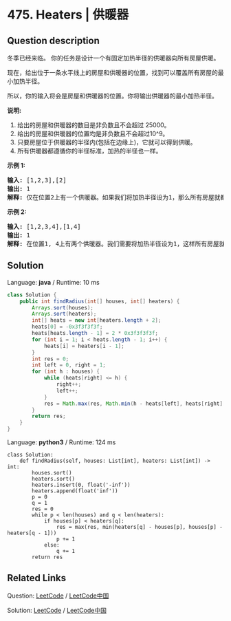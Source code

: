 # 475. Heaters | 供暖器

## Question description

<!--If you want to use the English description, use <p>Winter is coming! Your first job during the contest is to design a standard heater with fixed warm radius to warm all the houses.</p>

<p>Now, you are given positions of houses and heaters on a horizontal line, find out minimum radius of heaters so that all houses could be covered by those heaters.</p>

<p>So, your input will be the positions of houses and heaters seperately, and your expected output will be the minimum radius standard of heaters.</p>

<p><b>Note:</b></p>

<ol>
	<li>Numbers of houses and heaters you are given are non-negative and will not exceed 25000.</li>
	<li>Positions of houses and heaters you are given are non-negative and will not exceed 10^9.</li>
	<li>As long as a house is in the heaters&#39; warm radius range, it can be warmed.</li>
	<li>All the heaters follow your radius standard and the warm radius will the same.</li>
</ol>

<p>&nbsp;</p>

<p><b>Example 1:</b></p>

<pre>
<b>Input:</b> [1,2,3],[2]
<b>Output:</b> 1
<b>Explanation:</b> The only heater was placed in the position 2, and if we use the radius 1 standard, then all the houses can be warmed.
</pre>

<p>&nbsp;</p>

<p><b>Example 2:</b></p>

<pre>
<b>Input:</b> [1,2,3,4],[1,4]
<b>Output:</b> 1
<b>Explanation:</b> The two heater was placed in the position 1 and 4. We need to use radius 1 standard, then all the houses can be warmed.
</pre>

<p>&nbsp;</p>
 instead-->
<p>冬季已经来临。&nbsp;你的任务是设计一个有固定加热半径的供暖器向所有房屋供暖。</p>

<p>现在，给出位于一条水平线上的房屋和供暖器的位置，找到可以覆盖所有房屋的最小加热半径。</p>

<p>所以，你的输入将会是房屋和供暖器的位置。你将输出供暖器的最小加热半径。</p>

<p><strong>说明:</strong></p>

<ol>
	<li>给出的房屋和供暖器的数目是非负数且不会超过 25000。</li>
	<li>给出的房屋和供暖器的位置均是非负数且不会超过10^9。</li>
	<li>只要房屋位于供暖器的半径内(包括在边缘上)，它就可以得到供暖。</li>
	<li>所有供暖器都遵循你的半径标准，加热的半径也一样。</li>
</ol>

<p><strong>示例 1:</strong></p>

<pre>
<strong>输入:</strong> [1,2,3],[2]
<strong>输出:</strong> 1
<strong>解释:</strong> 仅在位置2上有一个供暖器。如果我们将加热半径设为1，那么所有房屋就都能得到供暖。
</pre>

<p><strong>示例 2:</strong></p>

<pre>
<strong>输入:</strong> [1,2,3,4],[1,4]
<strong>输出:</strong> 1
<strong>解释:</strong> 在位置1, 4上有两个供暖器。我们需要将加热半径设为1，这样所有房屋就都能得到供暖。
</pre>




## Solution

Language: **java**  /  Runtime: 10 ms

```java
class Solution {
    public int findRadius(int[] houses, int[] heaters) {
        Arrays.sort(houses);
        Arrays.sort(heaters);
        int[] heats = new int[heaters.length + 2];
        heats[0] = -0x3f3f3f3f;
        heats[heats.length - 1] = 2 * 0x3f3f3f3f;
        for (int i = 1; i < heats.length - 1; i++) {
            heats[i] = heaters[i - 1];
        }
        int res = 0;
        int left = 0, right = 1;
        for (int h : houses) {
            while (heats[right] <= h) {
                right++;
                left++;
            }
            res = Math.max(res, Math.min(h - heats[left], heats[right] - h));
        }
        return res;
    }
}
```

Language: **python3**  /  Runtime: 124 ms

```python3
class Solution:
    def findRadius(self, houses: List[int], heaters: List[int]) -> int:
        houses.sort()
        heaters.sort()
        heaters.insert(0, float('-inf'))
        heaters.append(float('inf'))
        p = 0
        q = 1
        res = 0
        while p < len(houses) and q < len(heaters):
            if houses[p] < heaters[q]:
                res = max(res, min(heaters[q] - houses[p], houses[p] - heaters[q - 1]))
                p += 1
            else:
                q += 1
        return res
```



## Related Links

Question: [LeetCode](https://leetcode.com/problems/heaters/description/)  /  [LeetCode中国](https://leetcode-cn.com/problems/heaters/description/)

Solution: [LeetCode](https://leetcode.com/articles/heaters/)  /  [LeetCode中国](https://leetcode-cn.com/articles/heaters/)